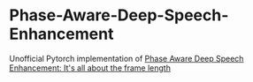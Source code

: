 # Phase-Aware-Deep-Speech-Enhancement
Unofficial Pytorch implementation of [Phase Aware Deep Speech Enhancement: It's all about the frame length](https://arxiv.org/pdf/2203.16222.pdf)


